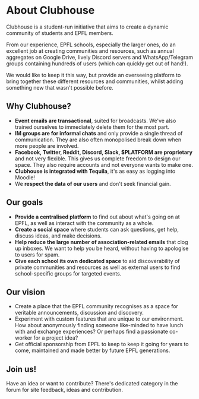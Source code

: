 # About Clubhouse

Clubhouse is a student-run initiative that aims to create a dynamic community of
students and EPFL members.

From our experience, EPFL schools, especially the larger ones, do an excellent
job at creating communities and resources, such as annual aggregates on Google
Drive, lively Discord servers and WhatsApp/Telegram groups containing hundreds
of users (which can quickly get out of hand!).

We would like to keep it this way, but provide an overseeing platform to bring
together these different resources and communities, whilst adding something new
that wasn't possible before.

## Why Clubhouse?

- **Event emails are transactional**, suited for broadcasts. We've also
  trained ourselves to immediately delete them for the most part.
- **IM groups are for informal chats** and only provide a single thread of
  communication. They are also often monopolised break down when more people
  are involved.
- **Facebook, Twitter, Reddit, Discord, Slack, $PLATFORM are proprietary** and
  not very flexible. This gives us complete freedom to design our space. They
  also require accounts and not everyone wants to make one.
- **Clubhouse is integrated with Tequila**, it's as easy as logging into
  Moodle!
- We **respect the data of our users** and don't seek financial gain.

## Our goals

- **Provide a centralised platform** to find out about what's going on at
  EPFL, as well as interact with the community as a whole.
- **Create a social space** where students can ask questions, get help,
  discuss ideas, and make decisions.
- **Help reduce the large number of association-related emails** that clog up
  inboxes. We want to help you be heard, without having to apologise to users
  for spam.
- **Give each school its own dedicated space** to aid discoverability of
  private communities and resources as well as external users to find
  school-specific groups for targeted events.

## Our vision

- Create a place that the EPFL community recognises as a space for veritable
  announcements, discussion and discovery.
- Experiment with custom features that are unique to our environment. How
  about anonymously finding someone like-minded to have lunch with and
  exchange experiences? Or perhaps find a passionate co-worker for a project
  idea?
- Get official sponsorship from EPFL to keep to keep it going for years to
  come, maintained and made better by future EPFL generations.

## Join us!

Have an idea or want to contribute? There's dedicated category in the forum for
site feedback, ideas and contribution.
